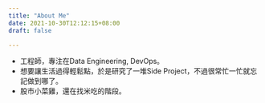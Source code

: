 ```yaml
---
title: "About Me"
date: 2021-10-30T12:12:15+08:00
draft: false 

---
```

* 工程師，專注在Data Engineering, DevOps。
* 想要讓生活過得輕鬆點，於是研究了一堆Side Project，不過很常忙一忙就忘記做到哪了。
* 股市小菜雞，還在找米吃的階段。
